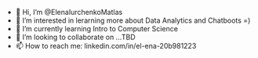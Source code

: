 - 👋 Hi, I’m @ElenaIurchenkoMatlas
- 👀 I’m interested in lerarning more about Data Analytics and Chatboots =)
- 🌱 I’m currently learning Intro to Computer Science
- 💞️ I’m looking to collaborate on ...TBD
- 📫 How to reach me: linkedin.com/in/el-ena-20b981223 

<!---
ElenaIurchenkoMatlas/ElenaIurchenkoMatlas is a ✨ special ✨ repository because its `README.md` (this file) appears on your GitHub profile.
You can click the Preview link to take a look at your changes.
--->
